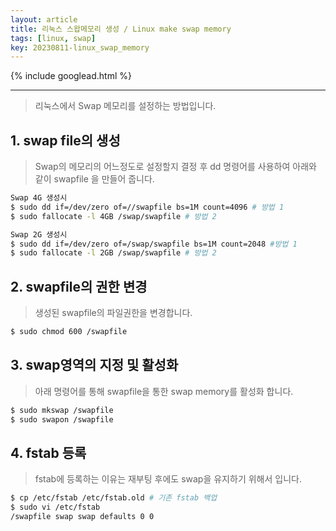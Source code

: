 ```yaml
---
layout: article
title: 리눅스 스왑메모리 생성 / Linux make swap memory
tags: [linux, swap]
key: 20230811-linux_swap_memory
---
```


{% include googlead.html %}

---

> 리눅스에서 Swap 메모리를 설정하는 방법입니다.

## 1. swap file의 생성

> Swap의 메모리의 어느정도로 설정할지 결정 후
> dd 명령어를 사용하여 아래와 같이 swapfile 을 만들어 줍니다.
 

```bash
Swap 4G 생성시
$ sudo dd if=/dev/zero of=//swapfile bs=1M count=4096 # 방법 1
$ sudo fallocate -l 4GB /swap/swapfile # 방법 2
```

```bash
Swap 2G 생성시
$ sudo dd if=/dev/zero of=/swap/swapfile bs=1M count=2048 #방법 1
$ sudo fallocate -l 2GB /swap/swapfile # 방법 2
```


## 2. swapfile의 권한 변경

> 생성된 swapfile의 파일권한을 변경합니다.

```bash
$ sudo chmod 600 /swapfile
```

## 3. swap영역의 지정 및 활성화

> 아래 명령어를 통해 swapfile을 통한 swap memory를 활성화 합니다.

```bash
$ sudo mkswap /swapfile
$ sudo swapon /swapfile
```

## 4. fstab 등록

> fstab에 등록하는 이유는 재부팅 후에도 swap을 유지하기 위해서 입니다.

```bash
$ cp /etc/fstab /etc/fstab.old # 기존 fstab 백업
$ sudo vi /etc/fstab
/swapfile swap swap defaults 0 0
```
